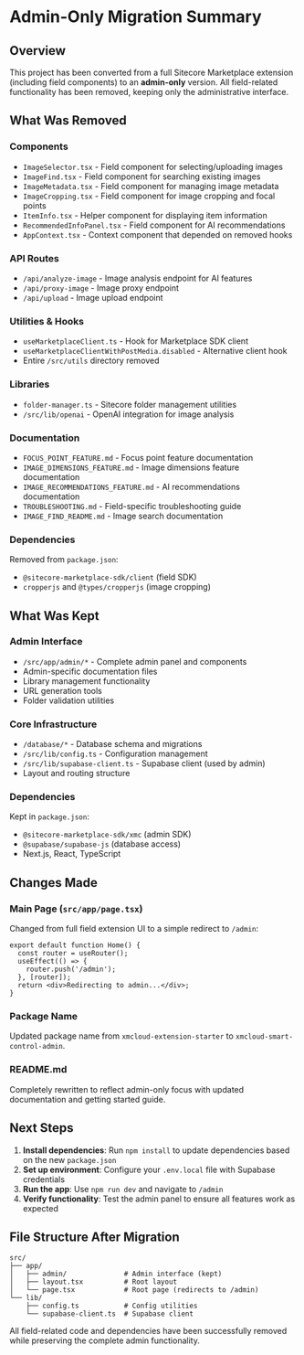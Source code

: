 # Admin-Only Migration Summary

## Overview
This project has been converted from a full Sitecore Marketplace extension (including field components) to an **admin-only** version. All field-related functionality has been removed, keeping only the administrative interface.

## What Was Removed

### Components
- `ImageSelector.tsx` - Field component for selecting/uploading images
- `ImageFind.tsx` - Field component for searching existing images
- `ImageMetadata.tsx` - Field component for managing image metadata
- `ImageCropping.tsx` - Field component for image cropping and focal points
- `ItemInfo.tsx` - Helper component for displaying item information
- `RecommendedInfoPanel.tsx` - Field component for AI recommendations
- `AppContext.tsx` - Context component that depended on removed hooks

### API Routes
- `/api/analyze-image` - Image analysis endpoint for AI features
- `/api/proxy-image` - Image proxy endpoint
- `/api/upload` - Image upload endpoint

### Utilities & Hooks
- `useMarketplaceClient.ts` - Hook for Marketplace SDK client
- `useMarketplaceClientWithPostMedia.disabled` - Alternative client hook
- Entire `/src/utils` directory removed

### Libraries
- `folder-manager.ts` - Sitecore folder management utilities
- `/src/lib/openai` - OpenAI integration for image analysis

### Documentation
- `FOCUS_POINT_FEATURE.md` - Focus point feature documentation
- `IMAGE_DIMENSIONS_FEATURE.md` - Image dimensions feature documentation
- `IMAGE_RECOMMENDATIONS_FEATURE.md` - AI recommendations documentation
- `TROUBLESHOOTING.md` - Field-specific troubleshooting guide
- `IMAGE_FIND_README.md` - Image search documentation

### Dependencies
Removed from `package.json`:
- `@sitecore-marketplace-sdk/client` (field SDK)
- `cropperjs` and `@types/cropperjs` (image cropping)

## What Was Kept

### Admin Interface
- `/src/app/admin/*` - Complete admin panel and components
- Admin-specific documentation files
- Library management functionality
- URL generation tools
- Folder validation utilities

### Core Infrastructure
- `/database/*` - Database schema and migrations
- `/src/lib/config.ts` - Configuration management
- `/src/lib/supabase-client.ts` - Supabase client (used by admin)
- Layout and routing structure

### Dependencies
Kept in `package.json`:
- `@sitecore-marketplace-sdk/xmc` (admin SDK)
- `@supabase/supabase-js` (database access)
- Next.js, React, TypeScript

## Changes Made

### Main Page (`src/app/page.tsx`)
Changed from full field extension UI to a simple redirect to `/admin`:
```tsx
export default function Home() {
  const router = useRouter();
  useEffect(() => {
    router.push('/admin');
  }, [router]);
  return <div>Redirecting to admin...</div>;
}
```

### Package Name
Updated package name from `xmcloud-extension-starter` to `xmcloud-smart-control-admin`.

### README.md
Completely rewritten to reflect admin-only focus with updated documentation and getting started guide.

## Next Steps

1. **Install dependencies**: Run `npm install` to update dependencies based on the new `package.json`
2. **Set up environment**: Configure your `.env.local` file with Supabase credentials
3. **Run the app**: Use `npm run dev` and navigate to `/admin`
4. **Verify functionality**: Test the admin panel to ensure all features work as expected

## File Structure After Migration

```
src/
├── app/
│   ├── admin/              # Admin interface (kept)
│   ├── layout.tsx          # Root layout
│   └── page.tsx            # Root page (redirects to /admin)
└── lib/
    ├── config.ts           # Config utilities
    └── supabase-client.ts  # Supabase client
```

All field-related code and dependencies have been successfully removed while preserving the complete admin functionality.
